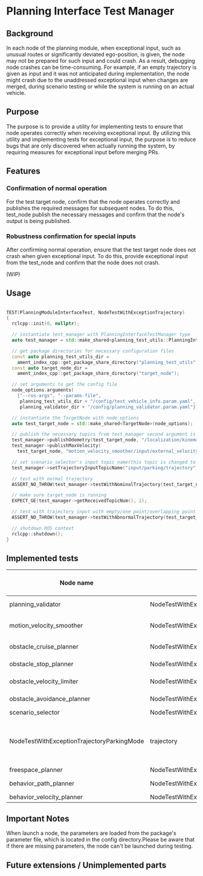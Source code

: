 # Planning Interface Test Manager

## Background

In each node of the planning module, when exceptional input, such as unusual routes or significantly deviated ego-position, is given, the node may not be prepared for such input and could crash. As a result, debugging node crashes can be time-consuming. For example, if an empty trajectory is given as input and it was not anticipated during implementation, the node might crash due to the unaddressed exceptional input when changes are merged, during scenario testing or while the system is running on an actual vehicle.

## Purpose

The purpose is to provide a utility for implementing tests to ensure that node operates correctly when receiving exceptional input. By utilizing this utility and implementing tests for exceptional input, the purpose is to reduce bugs that are only discovered when actually running the system, by requiring measures for exceptional input before merging PRs.

## Features

### Confirmation of normal operation

For the test target node, confirm that the node operates correctly and publishes the required messages for subsequent nodes. To do this, test_node publish the necessary messages and confirm that the node's output is being published.

### Robustness confirmation for special inputs

After confirming normal operation, ensure that the test target node does not crash when given exceptional input. To do this, provide exceptional input from the test_node and confirm that the node does not crash.

(WIP)

## Usage

```cpp

TEST(PlanningModuleInterfaceTest, NodeTestWithExceptionTrajectory)
{
  rclcpp::init(0, nullptr);

  // instantiate test_manager with PlanningInterfaceTestManager type
  auto test_manager = std::make_shared<planning_test_utils::PlanningInterfaceTestManager>();

  // get package directories for necessary configuration files
  const auto planning_test_utils_dir =
    ament_index_cpp::get_package_share_directory("planning_test_utils");
  const auto target_node_dir =
    ament_index_cpp::get_package_share_directory("target_node");

  // set arguments to get the config file
  node_options.arguments(
    {"--ros-args", "--params-file",
     planning_test_utils_dir + "/config/test_vehicle_info.param.yaml", "--params-file",
     planning_validator_dir + "/config/planning_validator.param.yaml"});

  // instantiate the TargetNode with node_options
  auto test_target_node = std::make_shared<TargetNode>(node_options);

  // publish the necessary topics from test_manager second argument is topic name
  test_manager->publishOdometry(test_target_node, "/localization/kinematic_state");
  test_manager->publishMaxVelocity(
    test_target_node, "motion_velocity_smoother/input/external_velocity_limit_mps");

  // set scenario_selector's input topic name(this topic is changed to test node)
  test_manager->setTrajectoryInputTopicName("input/parking/trajectory");

  // test with normal trajectory
  ASSERT_NO_THROW(test_manager->testWithNominalTrajectory(test_target_node));

  // make sure target_node is running
  EXPECT_GE(test_manager->getReceivedTopicNum(), 1);

  // test with trajectory input with empty/one point/overlapping point
  ASSERT_NO_THROW(test_manager->testWithAbnormalTrajectory(test_target_node));

  // shutdown ROS context
  rclcpp::shutdown();
}
```

## Implemented tests

| Node name                                  | Test name                                      | exception input     | output                                                                                                     | Exceptional trajectory/route/path_with_lane_id pattern | Current test result       |
| ------------------------------------------ | ---------------------------------------------- | ------------------- | ---------------------------------------------------------------------------------------------------------- | ------------------------------------------------------ | ------------------------- |
| planning_validator                         | NodeTestWithExceptionTrajectory                | trajectory          | trajectory                                                                                                 | Empty, single point, path with duplicate points        |                           |
| motion_velocity_smoother                   | NodeTestWithExceptionTrajectory                | trajectory          | trajectory                                                                                                 | Empty, single point, path with duplicate points        | Commented out due to fail |
| obstacle_cruise_planner                    | NodeTestWithExceptionTrajectory                | trajectory          | trajectory                                                                                                 | Empty, single point, path with duplicate points        |                           |
| obstacle_stop_planner                      | NodeTestWithExceptionTrajectory                | trajectory          | trajectory                                                                                                 | Empty, single point, path with duplicate points        |                           |
| obstacle_velocity_limiter                  | NodeTestWithExceptionTrajectory                | trajectory          | trajectory                                                                                                 | Empty, single point, path with duplicate points        |                           |
| obstacle_avoidance_planner                 | NodeTestWithExceptionTrajectory                | trajectory          | trajectory                                                                                                 | Empty, single point, path with duplicate points        |                           |
| scenario_selector                          | NodeTestWithExceptionTrajectoryLaneDrivingMode |
| NodeTestWithExceptionTrajectoryParkingMode | trajectory                                     | scenario            | Empty, single point, path with duplicate points. There are 2 patterns of scenarios:LANEDRIVING and PARKING |                                                        |
| freespace_planner                          | NodeTestWithExceptionRoute                     | route               | trajectory                                                                                                 | Empty route                                            |                           |
| behavior_path_planner                      | NodeTestWithExceptionRoute                     | route, ego position | path_with_lane_id                                                                                          | Empty route, TBD                                       |                           |
| behavior_velocity_planner                  | NodeTestWithExceptionPathWithLaneID            | path_with_lane_id   | path                                                                                                       | Empty path                                             |                           |

## Important Notes

When launch a node, the parameters are loaded from the package's parameter file, which is located in the config directory.Please be aware that if there are missing parameters, the node can't be launched during testing.

## Future extensions / Unimplemented parts

